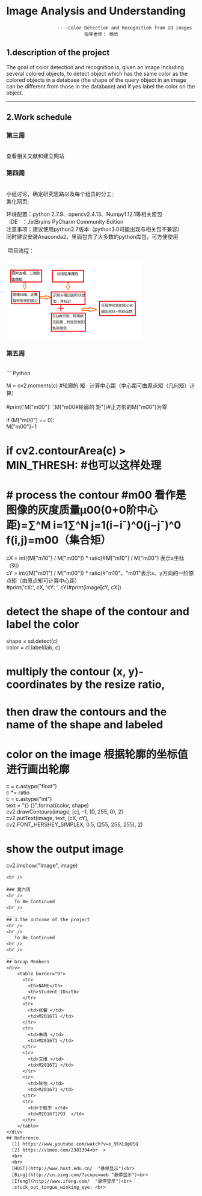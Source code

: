 # Image Analysis and Understanding    

                       ----Color Detection and Recognition from 2D images     
                                 指导老师： 杨欣     


## 1.description of the project
   The  goal  of  color  detection  and  recognition  is,  given  an  image  including  several 
colored  objects,  to  detect  object  which has the same  color  as  the colored  objects  in a 
database  (the shape of the  query object  in an image can be different from those in the 
database)  and if yes label  the  color  on the object.
***
## 2.Work schedule
### 第三周    
<br />
    查看相关文献和建立网站
<br />

### 第四周
<br />
 小组讨论，确定研究思路以及每个组员的分工;<br>
 美化网页;<br>   
   
   环境配置：python 2.7.9、opencv2.4.13、Numpy1.12.1等相关库包<br>
   IDE    ：JetBrains PyCharm Community Edition  <br>
   注意事项：建议使用python2.7版本（python3.0可能出现与相关包不兼容）<br>
	    同时建议安装Anaconda2，里面包含了大多数的python库包，可方便使用 <br>     
  项目流程：<br>    
  ![Image](https://github.com/HUST2016/HUST2016.github.io/blob/master/images/1.png)
<br />

### 第五周
<br />
``` Python <br>    

M = cv2.moments(c) #轮廓的  矩   计算中心距（中心距可由原点矩（几何矩）计算）<br>    
#print('M["m00"]: ',M["m00#轮廓的  矩"])#正方形的M["m00"]为零<br>    
if (M["m00"] == 0): <br>
	M["m00"]=1  <br>
# if cv2.contourArea(c) > MIN_THRESH: #也可以这样处理<br>
# # process the contour  #m00   看作是图像的灰度质量μ00(0+0阶中心距)=∑^M i=1∑^N j=1(i−i¯)^0(j−j¯)^0 f(i,j)=m00（集合矩）<br>
cX = int((M["m10"] / M["m00"]) * ratio)#M["m10"] / M["m00"] 表示x坐标（列）<br>
cY = int((M["m01"] / M["m00"]) * ratio)#"m10"，"m01"表示x、y方向的一阶原点矩（由原点矩可计算中心距）<br>
#print('cX:', cX, 'cY: ', cY)#print(image[cY, cX])<br>
# detect the shape of the contour and label the color<br>
shape = sd.detect(c)<br>
color = cl.label(lab, c)<br>

# multiply the contour (x, y)-coordinates by the resize ratio,<br>
# then draw the contours and the name of the shape and labeled<br>
# color on the image   根据轮廓的坐标值进行画出轮廓<br>
c = c.astype("float")<br>
c *= ratio<br>
c = c.astype("int")<br>
text = "{} {}".format(color, shape)<br>
cv2.drawContours(image, [c], -1, (0, 255, 0), 2)<br>
cv2.putText(image, text, (cX, cY),<br>
	cv2.FONT_HERSHEY_SIMPLEX, 0.5, (255, 255, 255), 2)<br>

# show the output image<br>
cv2.imshow("Image", image)   <br>
```
<br />

### 第六周
<br />
   To Be Continued
<br />
___
## 3.The outcome of the project
<br />
<br />
   To Be Continued
<br />
<br />
___
## Group Members
<div>
    <table border="0">
      <tr>
        <th>NAME</th>
        <th>Student ID</th>
      </tr>
      <tr>
        <td>张蓥 </td>
        <td>M201671 </td>
      </tr>
      <tr>
        <td>朱冉 </td>
        <td>M201671 </td>
      </tr>
      <tr>
        <td>艾维 </td>
        <td>M201671 </td>
      </tr>
      <tr>
        <td>陈怡 </td>
        <td>M201671 </td>
      </tr>
      <tr>
        <td>于胜举 </td>
        <td>M201671793  </td>
      </tr>      
    </table>
</div>         
## Reference
  [1] https://www.youtube.com/watch?v=o_9lKLUpQSQ  
  [2] https://vimeo.com/2381394<br  >  
  <br>
  <br>
  [HUST](http://www.hust.edu.cn/  "悬停显示")<br>
  [Bing](http://cn.bing.com/?scope=web "悬停显示")<br>
  [Ifeng](http://www.ifeng.com/  "悬停显示")<br>
  :stuck_out_tongue_winking_eye: <br>
